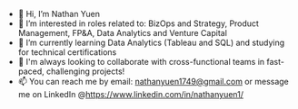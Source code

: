 - 👋 Hi, I’m Nathan Yuen
- 👀 I’m interested in roles related to: BizOps and Strategy, Product Management, FP&A, Data Analytics and Venture Capital
- 🌱 I’m currently learning Data Analytics (Tableau and SQL) and studying for technical certifications 
- 💞️ I'm always looking to collaborate with cross-functional teams in fast-paced, challenging projects! 
- 📫 You can reach me by email: nathanyuen1749@gmail.com or message me on LinkedIn @https://www.linkedin.com/in/nathanyuen1/

<!---
nyuen192/nyuen192 is a ✨ special ✨ repository because its `README.md` (this file) appears on your GitHub profile.
You can click the Preview link to take a look at your changes.
--->

